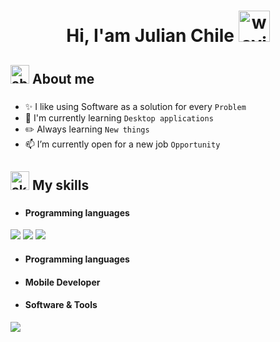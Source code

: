 
<h1 align="center">Hi, I'am Julian Chile

<img src="https://github.com/jchgabriel-dev/jchgabriel-dev/assets/173556354/6f62d52d-a72d-4c8e-8227-2a9f7c39cca8" alt="waving-hand" width="50" height="50" />
</h1>


###
<h2 align="left">
<img src="https://github.com/jchgabriel-dev/jchgabriel-dev/assets/173556354/7cbada98-1898-45e3-b0ca-3177afb9ed48"  alt="about-me" width="30" height="30" />
About me</h2>


###


-  ✨ I like using Software as a solution for every `Problem` 
-  🚩 I'm currently learning `Desktop applications`
-  ✏️ Always learning `New things`
-  📫 I’m currently open for a new job `Opportunity`

###

<h2 align="left">
<img src="https://github.com/jchgabriel-dev/jchgabriel-dev/assets/173556354/3a4ce756-117f-4096-b91b-0234368107c9"  alt="skills" width="30" height="30" />
My skills</h2>

###

- <h4> Programming languages </h4>

[![ ](https://img.shields.io/badge/-PYTHON-316591?labelColor=fdec12&style=for-the-badge&logo=python&logoColor=316591&logoWidth=20&link=https://www.python.org/)](https://www.python.org/)
[![ ](https://img.shields.io/badge/-kotlin-963FF9?labelColor=19191C&style=for-the-badge&logo=kotlin&logoColor=963FF9&logoWidth=20&link=https://kotlinlang.org/)](https://kotlinlang.org/)
[![ ](https://img.shields.io/badge/-C--SHARP-410890?labelColor=2b1461&style=for-the-badge&logo=c#&logoColor=red&logoWidth=20&link=https://dotnet.microsoft.com/en-us/languages/csharp)](https://dotnet.microsoft.com/en-us/languages/csharp)


- <h4> Programming languages </h4>
- <h4> Mobile Developer </h4>
- <h4> Software & Tools </h4>

![](https://img.shields.io/badge/-GITHUB-black?labelColor=white&style=for-the-badge&logo=github&logoColor=black&logoWidth=20)



###
